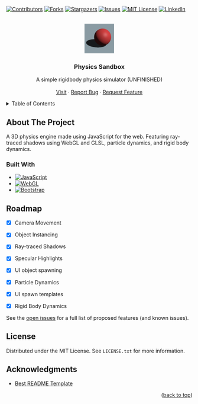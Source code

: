 <!-- Improved compatibility of back to top link: See: https://github.com/othneildrew/Best-README-Template/pull/73 -->
<a id="readme-top"></a>
<!--
*** Thanks for checking out the Best-README-Template. If you have a suggestion
*** that would make this better, please fork the repo and create a pull request
*** or simply open an issue with the tag "enhancement".
*** Don't forget to give the project a star!
*** Thanks again! Now go create something AMAZING! :D
-->



<!-- PROJECT SHIELDS -->
<!--
*** I'm using markdown "reference style" links for readability.
*** Reference links are enclosed in brackets [ ] instead of parentheses ( ).
*** See the bottom of this document for the declaration of the reference variables
*** for contributors-url, forks-url, etc. This is an optional, concise syntax you may use.
*** https://www.markdownguide.org/basic-syntax/#reference-style-links
-->
[![Contributors][contributors-shield]][contributors-url]
[![Forks][forks-shield]][forks-url]
[![Stargazers][stars-shield]][stars-url]
[![Issues][issues-shield]][issues-url]
[![MIT License][license-shield]][license-url]
[![LinkedIn][linkedin-shield]][linkedin-url]



<!-- PROJECT LOGO -->
<br />
<div align="center">
  <a href="https://github.com/josephHelfenbein/physics-sandbox">
    <img src="logo.png" alt="Logo" width="80" height="80">
  </a>

<h3 align="center">Physics Sandbox</h3>

  <p align="center">
    A simple rigidbody physics simulator (UNFINISHED)
    <br />
    <br />
    <a href="https://josephhelfenbein.github.io/physics-sandbox">Visit</a>
    ·
    <a href="https://github.com/josephHelfenbein/physics-sandbox/issues/new?labels=bug&template=bug-report---.md">Report Bug</a>
    ·
    <a href="https://github.com/josephHelfenbein/physics-sandbox/issues/new?labels=enhancement&template=feature-request---.md">Request Feature</a>
  </p>
</div>



<!-- TABLE OF CONTENTS -->
<details>
  <summary>Table of Contents</summary>
  <ol>
    <li><a href="#about-the-project">About The Project</a></li>
    <li><a href="#roadmap">Roadmap</a></li>
    <li><a href="#license">License</a></li>
    <li><a href="#acknowledgments">Acknowledgments</a></li>
  </ol>
</details>



<!-- ABOUT THE PROJECT -->
## About The Project

A 3D physics engine made using JavaScript for the web. Featuring ray-traced shadows using WebGL and GLSL, particle dynamics, and rigid body dynamics.


### Built With

* [![JavaScript][JavaScript]][JavaScript-url]
* [![WebGL][WebGL]][WebGL-url]
* [![Bootstrap][Bootstrap.com]][Bootstrap-url]



<!-- ROADMAP -->
## Roadmap

- [x] Camera Movement
- [x] Object Instancing
- [x] Ray-traced Shadows
- [x] Specular Highlights
- [x] UI object spawning
- [x] Particle Dynamics
- [x] UI spawn templates
- [x] Rigid Body Dynamics


See the [open issues](https://github.com/josephHelfenbein/physics-sandbox/issues) for a full list of proposed features (and known issues).


<!-- LICENSE -->
## License

Distributed under the MIT License. See `LICENSE.txt` for more information.


<!-- ACKNOWLEDGMENTS -->
## Acknowledgments

* [Best README Template](https://github.com/othneildrew/Best-README-Template)


<p align="right">(<a href="#readme-top">back to top</a>)</p>



<!-- MARKDOWN LINKS & IMAGES -->
<!-- https://www.markdownguide.org/basic-syntax/#reference-style-links -->
[contributors-shield]: https://img.shields.io/github/contributors/josephHelfenbein/physics-sandbox.svg?style=for-the-badge
[contributors-url]: https://github.com/josephHelfenbein/physics-sandbox/graphs/contributors
[forks-shield]: https://img.shields.io/github/forks/josephHelfenbein/physics-sandbox.svg?style=for-the-badge
[forks-url]: https://github.com/josephHelfenbein/physics-sandbox/network/members
[stars-shield]: https://img.shields.io/github/stars/josephHelfenbein/physics-sandbox.svg?style=for-the-badge
[stars-url]: https://github.com/josephHelfenbein/physics-sandbox/stargazers
[issues-shield]: https://img.shields.io/github/issues/josephHelfenbein/physics-sandbox.svg?style=for-the-badge
[issues-url]: https://github.com/josephHelfenbein/physics-sandbox/issues
[license-shield]: https://img.shields.io/github/license/josephHelfenbein/physics-sandbox.svg?style=for-the-badge
[license-url]: https://github.com/josephHelfenbein/physics-sandbox/blob/master/LICENSE.txt
[linkedin-shield]: https://img.shields.io/badge/-LinkedIn-black.svg?style=for-the-badge&logo=linkedin&colorB=555
[linkedin-url]: https://linkedin.com/in/joseph-j-helfenbein
[product-screenshot]: images/screenshot.png
[Next.js]: https://img.shields.io/badge/next.js-000000?style=for-the-badge&logo=nextdotjs&logoColor=white
[Next-url]: https://nextjs.org/
[React.js]: https://img.shields.io/badge/React-20232A?style=for-the-badge&logo=react&logoColor=61DAFB
[React-url]: https://reactjs.org/
[Vue.js]: https://img.shields.io/badge/Vue.js-35495E?style=for-the-badge&logo=vuedotjs&logoColor=4FC08D
[Vue-url]: https://vuejs.org/
[Angular.io]: https://img.shields.io/badge/Angular-DD0031?style=for-the-badge&logo=angular&logoColor=white
[Angular-url]: https://angular.io/
[Svelte.dev]: https://img.shields.io/badge/Svelte-4A4A55?style=for-the-badge&logo=svelte&logoColor=FF3E00
[Svelte-url]: https://svelte.dev/
[Laravel.com]: https://img.shields.io/badge/Laravel-FF2D20?style=for-the-badge&logo=laravel&logoColor=white
[Laravel-url]: https://laravel.com
[Bootstrap.com]: https://img.shields.io/badge/Bootstrap-563D7C?style=for-the-badge&logo=bootstrap&logoColor=white
[Bootstrap-url]: https://getbootstrap.com
[JQuery.com]: ?style=for-the-badge&logo=jquery&logoColor=whitehttps://img.shields.io/badge/jQuery-0769AD
[JQuery-url]: https://jquery.com 
[JavaScript]: https://img.shields.io/badge/javascript-yellow?logo=javascript&style=for-the-badge&logoColor=white
[JavaScript-url]: https://developer.oracle.com/languages/javascript.html
[WebGL]: https://img.shields.io/badge/webgl-red?logo=webgl&style=for-the-badge&logoColor=white
[WebGL-url]: https://www.khronos.org/webgl/
